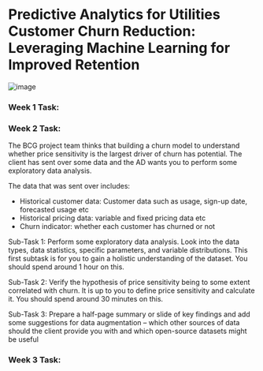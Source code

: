 # Predictive Analytics for Utilities Customer Churn Reduction: Leveraging Machine Learning for Improved Retention

![image](https://github.com/DeshpandeKrutika/BCG_DataAnalytics/assets/133702243/80810dde-d3bc-4fd0-b0a3-412ecf27128f)


### Week 1 Task:

### Week 2 Task:

The BCG project team thinks that building a churn model to understand whether price sensitivity is the largest driver of churn has potential. The client has sent over some data and the AD wants you to perform some exploratory data analysis.

The data that was sent over includes:

* Historical customer data: Customer data such as usage, sign-up date, forecasted usage etc
* Historical pricing data: variable and fixed pricing data etc
* Churn indicator: whether each customer has churned or not
  
Sub-Task 1:
Perform some exploratory data analysis. Look into the data types, data statistics, specific parameters, and variable distributions. This first subtask is for you to gain a holistic understanding of the dataset. You should spend around 1 hour on this.

Sub-Task 2:
Verify the hypothesis of price sensitivity being to some extent correlated with churn. It is up to you to define price sensitivity and calculate it. You should spend around 30 minutes on this.

Sub-Task 3:
Prepare a half-page summary or slide of key findings and add some suggestions for data augmentation – which other sources of data should the client provide you with and which open-source datasets might be useful

### Week 3 Task:
